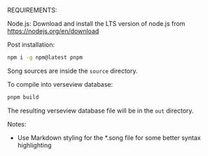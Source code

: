 REQUIREMENTS:

Node.js: Download and install the LTS version of node.js from https://nodejs.org/en/download

Post installation:
```sh
npm i -g npm@latest pnpm
```

Song sources are inside the `source` directory.

To compile into verseview database:
```sh
pnpm build
```

The resulting verseview database file will be in the `out` directory.

Notes:
- Use Markdown styling for the *.song file for some better syntax highlighting
